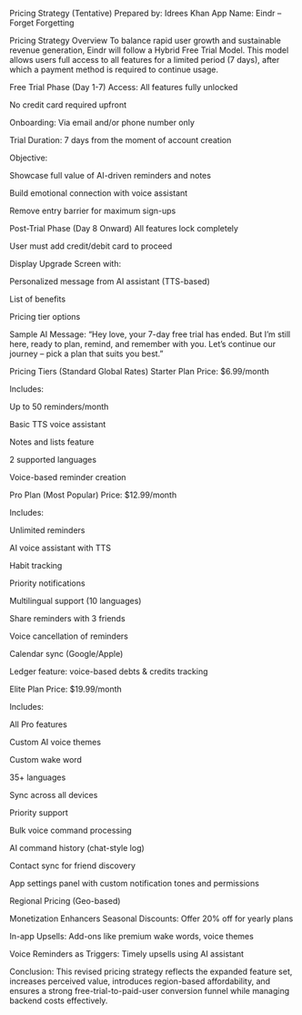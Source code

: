 Pricing Strategy (Tentative)
Prepared by: Idrees Khan
App Name: Eindr – Forget Forgetting

Pricing Strategy Overview
To balance rapid user growth and sustainable revenue generation, Eindr will follow a Hybrid Free Trial Model. This model allows users full access to all features for a limited period (7 days), after which a payment method is required to continue usage.

Free Trial Phase (Day 1-7)
Access: All features fully unlocked

No credit card required upfront

Onboarding: Via email and/or phone number only

Trial Duration: 7 days from the moment of account creation

Objective:

Showcase full value of AI-driven reminders and notes

Build emotional connection with voice assistant

Remove entry barrier for maximum sign-ups


Post-Trial Phase (Day 8 Onward)
All features lock completely

User must add credit/debit card to proceed

Display Upgrade Screen with:

Personalized message from AI assistant (TTS-based)

List of benefits

Pricing tier options

Sample AI Message: “Hey love, your 7-day free trial has ended. But I’m still here, ready to plan, remind, and remember with you. Let’s continue our journey – pick a plan that suits you best.”

Pricing Tiers (Standard Global Rates)
Starter Plan
Price: $6.99/month

Includes:

Up to 50 reminders/month

Basic TTS voice assistant

Notes and lists feature

2 supported languages

Voice-based reminder creation

Pro Plan (Most Popular)
Price: $12.99/month

Includes:

Unlimited reminders

AI voice assistant with TTS

Habit tracking

Priority notifications

Multilingual support (10 languages)

Share reminders with 3 friends

Voice cancellation of reminders

Calendar sync (Google/Apple)

Ledger feature: voice-based debts & credits tracking

Elite Plan
Price: $19.99/month

Includes:

All Pro features

Custom AI voice themes

Custom wake word

35+ languages

Sync across all devices

Priority support

Bulk voice command processing

AI command history (chat-style log)

Contact sync for friend discovery

App settings panel with custom notification tones and permissions


Regional Pricing (Geo-based)

Monetization Enhancers
Seasonal Discounts: Offer 20% off for yearly plans

In-app Upsells: Add-ons like premium wake words, voice themes

Voice Reminders as Triggers: Timely upsells using AI assistant


Conclusion:
This revised pricing strategy reflects the expanded feature set, increases perceived value, introduces region-based affordability, and ensures a strong free-trial-to-paid-user conversion funnel while managing backend costs effectively.
